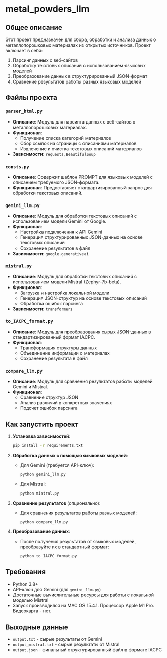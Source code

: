 # metal_powders_llm
## Общее описание

Этот проект предназначен для сбора, обработки и анализа данных о металлопорошковых материалах из открытых источников. Проект включает в себя:

1. Парсинг данных с веб-сайтов
2. Обработку текстовых описаний с использованием языковых моделей
3. Преобразование данных в структурированный JSON-формат
4. Сравнение результатов работы разных языковых моделей

## Файлы проекта

### `parser_html.py`
- **Описание**: Модуль для парсинга данных с веб-сайтов о металлопорошковых материалах.
- **Функционал**:
  - Получение списка категорий материалов
  - Сбор ссылок на страницы с описаниями материалов
  - Извлечение и очистка текстовых описаний материалов
- **Зависимости**: `requests`, `BeautifulSoup`

### `consts.py`
- **Описание**: Содержит шаблон PROMPT для языковых моделей с описанием требуемого JSON-формата.
- **Функционал**: Предоставляет стандартизированный запрос для обработки текстовых описаний.

### `gemini_llm.py`
- **Описание**: Модуль для обработки текстовых описаний с использованием модели Gemini от Google.
- **Функционал**:
  - Настройка подключения к API Gemini
  - Генерация структурированных JSON-данных на основе текстовых описаний
  - Сохранение результатов в файл
- **Зависимости**: `google.generativeai`

### `mistral.py`
- **Описание**: Модуль для обработки текстовых описаний с использованием модели Mistral (Zephyr-7b-beta).
- **Функционал**:
  - Загрузка и настройка локальной модели
  - Генерация JSON-структур на основе текстовых описаний
  - Обработка ошибок парсинга
- **Зависимости**: `transformers`

### `to_IACPC_format.py`
- **Описание**: Модуль для преобразования сырых JSON-данных в стандартизированный формат IACPC.
- **Функционал**:
  - Трансформация структуры данных
  - Объединение информации о материалах
  - Сохранение результата в файл

### `compare_llm.py`
- **Описание**: Модуль для сравнения результатов работы моделей Gemini и Mistral.
- **Функционал**:
  - Сравнение структур JSON
  - Анализ различий в конкретных значениях
  - Подсчет ошибок парсинга

## Как запустить проект

1. **Установка зависимостей**:
   ```bash
   pip install -r requirements.txt
   ```

3. **Обработка данных с помощью языковых моделей**:
   - Для Gemini (требуется API-ключ):
     ```bash
     python gemini_llm.py
     ```
   - Для Mistral:
     ```bash
     python mistral.py
     ```
     
5. **Сравнение результатов** (опционально):
   - Для сравнения результатов работы разных моделей:
     ```bash
     python compare_llm.py
     ```
     
4. **Преобразование данных**:
   - После получения результатов от языковых моделей, преобразуйте их в стандартный формат:
     ```bash
     python to_IACPC_format.py
     ```



## Требования

- Python 3.8+
- API-ключ для Gemini (для `gemini_llm.py`)
- Достаточные вычислительные ресурсы для работы с локальной моделью Mistral
- Запуск производился на MAC OS 15.4.1. Процессор Apple M1 Pro. Видеокарта - нет.

## Выходные данные

- `output.txt` - сырые результаты от Gemini
- `output_mistral.txt` - сырые результаты от Mistral
- `output.json` - финальный структурированный файл в формате IACPC
